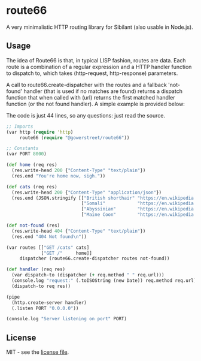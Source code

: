 # route66

A very minimalistic HTTP routing library for Sibilant (also usable in Node.js).

## Usage

The idea of Route66 is that, in typical LISP fashion, routes are data. Each route is a combination of
a regular expression and a HTTP handler function to dispatch to, which takes (http-request, http-response)
parameters. 

A call to route66.create-dispatcher with the routes and a fallback 'not-found' handler (that is used if no matches are found) returns a dispatch function that when called with (url) returns the first matched handler function (or the not found handler). A simple example is provided below:

The code is just 44 lines, so any questions: just read the source.

```clojure
;; Imports
(var http (require 'http)
     route66 (require "@gowerstreet/route66"))

;; Constants
(var PORT 8000)

(def home (req res)
  (res.write-head 200 {"Content-Type" "text/plain"})
  (res.end "You're home now, sigh."))

(def cats (req res)
  (res.write-head 200 {"Content-Type" "application/json"})
  (res.end (JSON.stringify [["British shorthair" "https://en.wikipedia.org/wiki/British_Shorthair"]
                            ["Somali"            "https://en.wikipedia.org/wiki/Somali_cat"]
                            ["Abyssinian"        "https://en.wikipedia.org/wiki/Abyssinian_cat"]
                            ["Maine Coon"        "https://en.wikipedia.org/wiki/Maine_Coon"]])))

(def not-found (res)
  (res.write-head 404 {"Content-Type" "text/plain"})
  (res.end "404 Not found\n"))

(var routes [["GET /cats" cats]
             ["GET /"     home]]
     dispatcher (route66.create-dispatcher routes not-found))

(def handler (req res)
  (var dispatch-to (dispatcher (+ req.method " " req.url)))
  (console.log "request:" (.toISOString (new Date)) req.method req.url)
  (dispatch-to req res))

(pipe
  (http.create-server handler)
  (.listen PORT "0.0.0.0"))

(console.log "Server listening on port" PORT)
```

## License

MIT - see the [license file](LICENSE).
